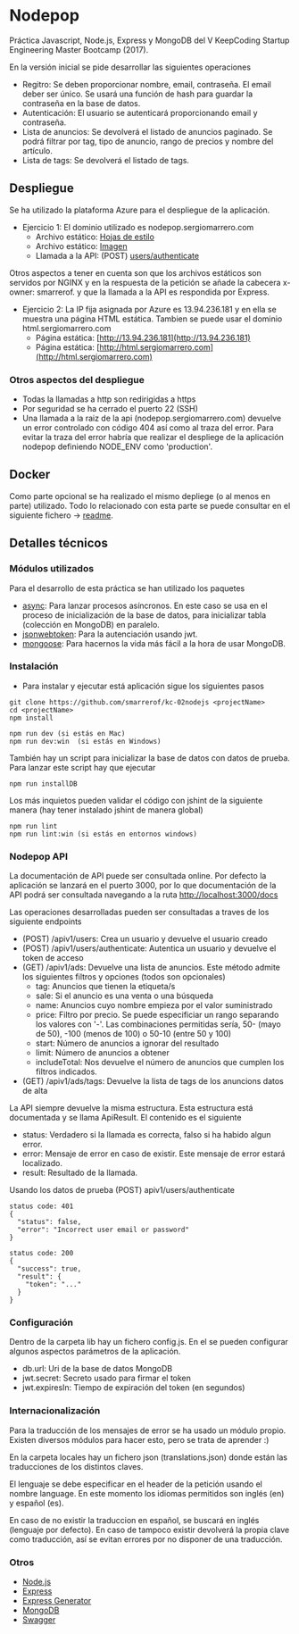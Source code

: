 # Nodepop
Práctica Javascript, Node.js, Express y MongoDB del V KeepCoding Startup Engineering Master Bootcamp (2017).
 
En la versión inicial se pide desarrollar las siguientes operaciones
* Regitro: Se deben proporcionar nombre, email, contraseña. El email deber ser único. Se usará una función de hash para guardar la contraseña en la base de datos.
* Autenticación: El usuario se autenticará proporcionando email y contraseña.
* Lista de anuncios: Se devolverá el listado de anuncios paginado. Se podrá filtrar por tag, tipo de anuncio, rango de precios y nombre del artículo.
* Lista de tags: Se devolverá el listado de tags.

## Despliegue
Se ha utilizado la plataforma Azure para el despliegue de la aplicación.
* Ejercicio 1: El dominio utilizado es nodepop.sergiomarrero.com
  * Archivo estático: [Hojas de estilo](https://nodepop.sergiomarrero.com/stylesheets/style.css)
  * Archivo estático: [Imagen](https://nodepop.sergiomarrero.com/images/ads/bici.png)
  * Llamada a la API: (POST) [users/authenticate](https://nodepop.sergiomarrero.com/apiv1/users/authenticate)
  
Otros aspectos a tener en cuenta son que los archivos estáticos son servidos por NGINX y en la respuesta de la petición se añade la cabecera x-owner: smarrerof. y que la llamada a la API es respondida por Express.

* Ejercicio 2: La IP fija asignada por Azure es 13.94.236.181 y en ella se muestra una página HTML estática. Tambien se puede usar el dominio html.sergiomarrero.com
  * Página estática: [http://13.94.236.181](http://13.94.236.181)
  * Página estática: [http://html.sergiomarrero.com](http://html.sergiomarrero.com)

### Otros aspectos del despliegue
* Todas la llamadas a http son redirigidas a https
* Por seguridad se ha cerrado el puerto 22 (SSH)
* Una llamada a la raiz de la api (nodepop.sergiomarrero.com) devuelve un error controlado con código 404 así como al traza del error. Para evitar la traza del error habría que realizar el despliege de la aplicación nodepop definiendo NODE_ENV como 'production'.

## Docker
Como parte opcional se ha realizado el mismo depliege (o al menos en parte) utilizado. Todo lo relacionado con esta parte se puede consultar en el siguiente fichero -> [readme](https://github.com/smarrerof/kc-devops).

## Detalles técnicos
### Módulos utilizados
Para el desarrollo de esta práctica se han utilizado los paquetes
* [async](https://www.npmjs.com/package/async): Para lanzar procesos asíncronos. En este caso se usa en el proceso de inicialización de la base de datos, para inicializar tabla (colección en MongoDB) en paralelo.
* [jsonwebtoken](https://www.npmjs.com/package/jsonwebtoken): Para la autenciación usando jwt.
* [mongoose](https://www.npmjs.com/package/mongoose): Para hacernos la vida más fácil a la hora de usar MongoDB.

### Instalación
* Para instalar y ejecutar está aplicación sigue los siguientes pasos
```
git clone https://github.com/smarrerof/kc-02nodejs <projectName>
cd <projectName>
npm install

npm run dev (si estás en Mac)
npm run dev:win  (si estás en Windows)
```

También hay un script para inicializar la base de datos con datos de prueba. Para lanzar este script hay que ejecutar
```
npm run installDB
```

Los más inquietos pueden validar el código con jshint de la siguiente manera (hay tener instalado jshint de manera global)
```
npm run lint
npm run lint:win (si estás en entornos windows)
```

### Nodepop API
La documentación de API puede ser consultada online. Por defecto la aplicación se lanzará en el puerto 3000, por lo que documentación de la API podrá ser consultada navegando a la ruta [http://localhost:3000/docs](http://localhost:3000/docs)

Las operaciones desarrolladas pueden ser consultadas a traves de los siguiente endpoints
* (POST) /apiv1/users: Crea un usuario y devuelve el usuario creado
* (POST) /apiv1/users/authenticate: Autentica un usuario y devuelve el token de acceso
* (GET) /apiv1/ads: Devuelve una lista de anuncios. Este método admite los siguientes filtros y opciones (todos son opcionales)
  * tag: Anuncios que tienen la etiqueta/s
  * sale: Si el anuncio es una venta o una búsqueda
  * name: Anuncios cuyo nombre empieza por el valor suministrado
  * price: Filtro por precio. Se puede especificiar un rango separando los valores con '-'. Las combinaciones permitidas sería, 50- (mayo de 50), -100 (menos de 100) o 50-10 (entre 50 y 100)
  * start: Número de anuncios a ignorar del resultado
  * limit: Número de anuncios a obtener
  * includeTotal: Nos devuelve el número de anuncios que cumplen los filtros indicados.
* (GET) /apiv1/ads/tags: Devuelve la lista de tags de los anuncions datos de alta

La API siempre devuelve la misma estructura. Esta estructura está documentada y se llama ApiResult. El contenido es el siguiente
* status: Verdadero si la llamada es correcta, falso si ha habido algun error.
* error: Mensaje de error en caso de existir. Este mensaje de error estará localizado.
* result: Resultado de la llamada.

Usando los datos de prueba
(POST) apiv1/users/authenticate
```
status code: 401
{
  "status": false,
  "error": "Incorrect user email or password"
}
```
```
status code: 200
{
  "success": true,
  "result": {
    "token": "..."
  }
}
```

### Configuración
Dentro de la carpeta lib hay un fichero config.js. En el se pueden configurar algunos aspectos parámetros de la aplicación.
* db.url: Uri de la base de datos MongoDB
* jwt.secret: Secreto usado para firmar el token
* jwt.expiresIn: Tiempo de expiración del token (en segundos)

### Internacionalización
Para la traducción de los mensajes de error se ha usado un módulo propio. Existen diversos módulos para hacer esto, pero se trata de aprender :)

En la carpeta locales hay un fichero json (translations.json) donde están las traducciones de los distintos claves.

El lenguaje se debe especificar en el header de la petición usando el nombre language. En este momento los idiomas permitidos son inglés (en) y español (es).

En caso de no existir la traduccion en español, se buscará en inglés (lenguaje por defecto). En caso de tampoco existir devolverá la propia clave como traducción, así se evitan errores por no disponer de una traducción.

### Otros
* [Node.js](https://nodejs.org)
* [Express](http://expressjs.com)
* [Express Generator](https://www.npmjs.com/package/express-generator)
* [MongoDB](https://www.mongodb.com/)
* [Swagger](http://swagger.io/)
